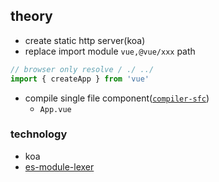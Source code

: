 ## theory
* create static http server(koa)
* replace import module `vue,@vue/xxx` path
```js
// browser only resolve / ./ ../ 
import { createApp } from 'vue' 
```
* compile single file component([`compiler-sfc`](https://github.com/vuejs/core/blob/main/packages/compiler-sfc/README.md))
  * `App.vue`

### technology
* koa 
* [es-module-lexer](https://github.com/guybedford/es-module-lexer)
